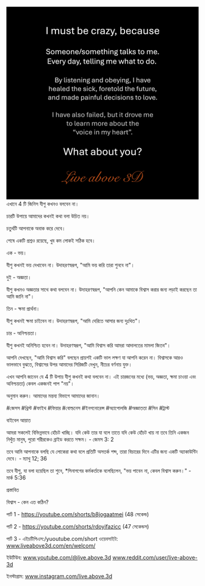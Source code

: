 ![Video cover image](../cover.jpg)
এখানে 4 টি জিনিস যীশু কখনও বলবেন না।

চারটি উপায়ে আমাদের কখনই কথা বলা উচিত নয়।

চতুর্থটি আপনাকে অবাক করে দেবে।

শেষে একটি প্রশ্নও রয়েছে, খুব কম লোকই সঠিক হবে।

এক - ভয়।

যীশু কখনই ভয় দেখাবেন না। উদাহরণস্বরূপ, "আমি ভয় করি তারা শুনবে না"।

দুই - অজ্ঞতা।

যীশু কখনও অজ্ঞতার সাথে কথা বলবেন না। উদাহরণস্বরূপ, "আপনি কেন আমাকে বিশ্বাস করার জন্য লড়াই করছেন তা আমি জানি না"।

তিন - ক্ষমা প্রার্থনা।

যীশু কখনই ক্ষমা চাইবেন না। উদাহরণস্বরূপ, "আমি দেরিতে আসার জন্য দুঃখিত"।

চার - অনিশ্চয়তা।

যীশু কখনই অনিশ্চিত হবেন না। উদাহরণস্বরূপ, "আমি বিশ্বাস করি আমরা আদালতের মামলা জিতব"।

আপনি দেখছেন, "আমি বিশ্বাস করি" বলছেন প্রায়শই একটি ভাল লক্ষণ যা আপনি করেন না। বিশ্বাসকে আরও ভালভাবে বুঝতে, বিশ্বাসের উপর আমাদের সিরিজটি দেখুন, নীচের বর্ণনায় যুক্ত।

এখন আপনি জানেন যে 4 টি উপায় যীশু কখনই কথা বলবেন না। এই চারজনের মধ্যে (ভয়, অজ্ঞতা, ক্ষমা চাওয়া এবং অনিশ্চয়তা) কেবল একজনই পাপ "নয়"।

অনুমান করুন। আমাদের মন্তব্য বিভাগে আমাদের জানান।

#জেসস #খ্রিস্ট #ফাইথ #ফিয়ার #বোল্ডনেস #ইনগনোরেন্স #অ্যাপোলজি #অজ্ঞাততা #সিন #ট্রাস্ট

বাইবেল আয়াত

আমরা সকলেই বিভিন্নভাবে হোঁচট খাচ্ছি। যদি কেউ তার যা বলে তাতে যদি কেউ হোঁচট খায় না তবে তিনি একজন নিখুঁত মানুষ, পুরো শরীরকেও ব্রাইড করতে সক্ষম। - জেমস 3: 2


তবে আমি আপনাকে বলছি যে লোকেরা কথা বলে প্রতিটি অসতর্ক শব্দ, তারা বিচারের দিনে এটির জন্য একটি অ্যাকাউন্টিং দেবে। - ম্যাথু 12; 36


তবে যীশু, যা বলা হয়েছিল তা শুনে, *সিনাগগের কর্মকর্তাকে বলেছিলেন, "ভয় পাবেন না, কেবল বিশ্বাস করুন।" - মার্ক 5:36

প্রস্তাবিত

বিশ্বাস - কেন এত কঠিন?

পার্ট 1 - https://youtube.com/shorts/b8jogaatmei (48 সেকেন্ড)


পার্ট 2 - https://youtube.com/shorts/rdoyifazicc (47 সেকেন্ডস)

পার্ট 3 - এইচটিপিএস:/yuoutube.com/short ওয়েবসাইট: www.liveabove3d.com/en/welcom/

ইউটিউব: www.youtube.com/@live.above.3d www.reddit.com/user/live-above-3d

ইনস্টাগ্রাম: www.instagram.com/live.above.3d









